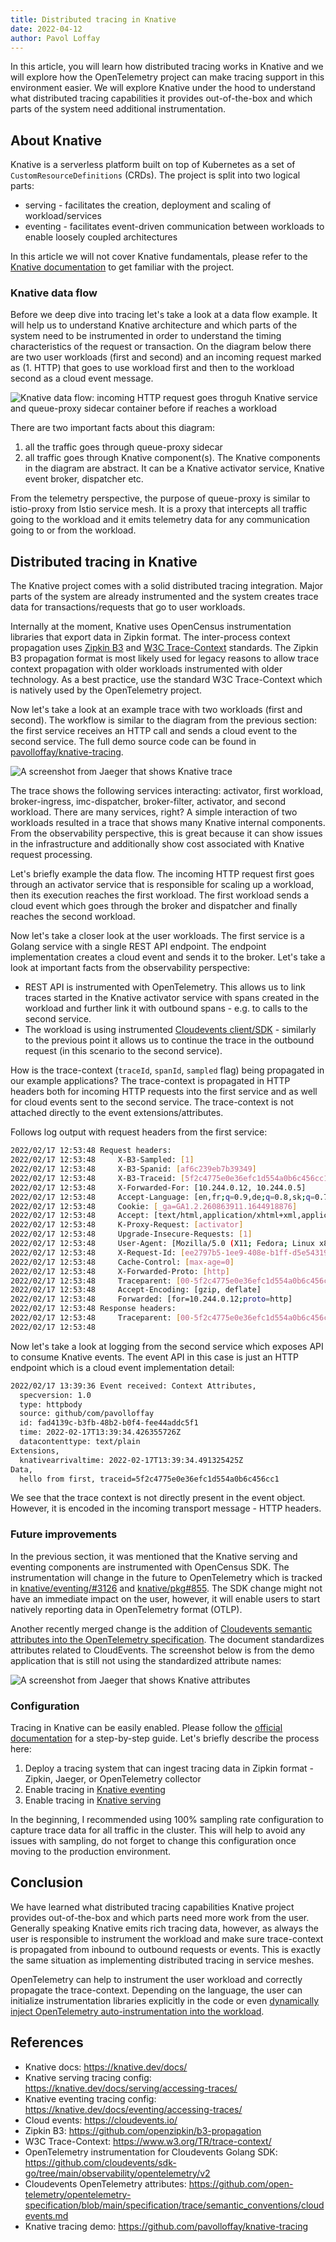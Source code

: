 ```yaml
---
title: Distributed tracing in Knative
date: 2022-04-12
author: Pavol Loffay
---
```


In this article, you will learn how distributed tracing works in Knative and we will explore how the OpenTelemetry project can make tracing support in this environment easier. We will explore Knative under the hood to understand what distributed tracing capabilities it provides out-of-the-box and which parts of the system need additional instrumentation.

## About Knative

Knative is a serverless platform built on top of Kubernetes as a set of `CustomResourceDefinitions` (CRDs). The project is split into two logical parts: 
 * serving - facilitates the creation, deployment and scaling of workload/services
 * eventing - facilitates event-driven communication between workloads to enable loosely coupled architectures

In this article we will not cover Knative fundamentals, please refer to the [Knative documentation](https://knative.dev/docs/) to get familiar with the project.

### Knative data flow

Before we deep dive into tracing let's take a look at a data flow example. It will help us to understand Knative architecture and which parts of the system need to be instrumented in order to understand the timing characteristics of the request or transaction. On the diagram below there are two user workloads (first and second) and an incoming request marked as (1. HTTP) that goes to use workload first and then to the workload second as a cloud event message.

![Knative data flow: incoming HTTP request goes throguh Knative service and queue-proxy sidecar container before if reaches a workload](/img/blog-knative/knative-data-flow.jpg)

There are two important facts about this diagram:
1. all the traffic goes through queue-proxy sidecar
2. all traffic goes through Knative component(s). The Knative components in the diagram are abstract. It can be a Knative activator service, Knative event broker, dispatcher etc.

From the telemetry perspective, the purpose of queue-proxy is similar to istio-proxy from Istio service mesh. It is a proxy that intercepts all traffic going to the workload and it emits telemetry data for any communication going to or from the workload.

## Distributed tracing in Knative

The Knative project comes with a solid distributed tracing integration. Major parts of the system are already instrumented and the system creates trace data for transactions/requests that go to user workloads.

Internally at the moment, Knative uses OpenCensus instrumentation libraries that export data in Zipkin format. The inter-process context propagation uses [Zipkin B3](https://github.com/openzipkin/b3-propagation) and [W3C Trace-Context](https://www.w3.org/TR/trace-context/) standards. The Zipkin B3 propagation format is most likely used for legacy reasons to allow trace context propagation with older workloads instrumented with older technology. As a best practice, use the standard W3C Trace-Context which is natively used by the OpenTelemetry project.

Now let's take a look at an example trace with two workloads (first and second). The workflow is similar to the diagram from the previous section: the first service receives an HTTP call and sends a cloud event to the second service. The full demo source code can be found in [pavolloffay/knative-tracing](https://github.com/pavolloffay/knative-tracing).

![A screenshot from Jaeger that shows Knative trace](/img/blog-knative/jaeger-knative-trace.jpg)

The trace shows the following services interacting: activator, first workload, broker-ingress, imc-dispatcher, broker-filter, activator, and second workload. There are many services, right? A simple interaction of two workloads resulted in a trace that shows many Knative internal components. From the observability perspective, this is great because it can show issues in the infrastructure and additionally show cost associated with Knative request processing.

Let's briefly example the data flow. The incoming HTTP request first goes through an activator service that is responsible for scaling up a workload, then its execution reaches the first workload. The first workload sends a cloud event which goes through the broker and dispatcher and finally reaches the second workload.

Now let's take a closer look at the user workloads. The first service is a Golang service with a single REST API endpoint. The endpoint implementation creates a cloud event and sends it to the broker. Let's take a look at important facts from the observability perspective:
* REST API is instrumented with OpenTelemetry. This allows us to link traces started in the Knative activator service with spans created in the workload and further link it with outbound spans - e.g. to calls to the second service.
* The workload is using instrumented [Cloudevents client/SDK](https://github.com/cloudevents/sdk-go/tree/main/observability/opentelemetry/v2) - similarly to the previous point it allows us to continue the trace in the outbound request (in this scenario to the second service).

How is the trace-context (`traceId`, `spanId`, `sampled` flag) being propagated in our example applications? The trace-context is propagated in HTTP headers both for incoming HTTP requests into the first service and as well for cloud events sent to the second service. The trace-context is not attached directly to the event extensions/attributes.

Follows log output with request headers from the first service:
```bash
2022/02/17 12:53:48 Request headers:
2022/02/17 12:53:48 	X-B3-Sampled: [1]
2022/02/17 12:53:48 	X-B3-Spanid: [af6c239eb7b39349]
2022/02/17 12:53:48 	X-B3-Traceid: [5f2c4775e0e36efc1d554a0b6c456cc1]
2022/02/17 12:53:48 	X-Forwarded-For: [10.244.0.12, 10.244.0.5]
2022/02/17 12:53:48 	Accept-Language: [en,fr;q=0.9,de;q=0.8,sk;q=0.7]
2022/02/17 12:53:48 	Cookie: [_ga=GA1.2.260863911.1644918876]
2022/02/17 12:53:48 	Accept: [text/html,application/xhtml+xml,application/xml;q=0.9,image/avif,image/webp,image/apng,*/*;q=0.8,application/signed-exchange;v=b3;q=0.9]
2022/02/17 12:53:48 	K-Proxy-Request: [activator]
2022/02/17 12:53:48 	Upgrade-Insecure-Requests: [1]
2022/02/17 12:53:48 	User-Agent: [Mozilla/5.0 (X11; Fedora; Linux x86_64) AppleWebKit/537.36 (KHTML, like Gecko) Chrome/98.0.4758.80 Safari/537.36]
2022/02/17 12:53:48 	X-Request-Id: [ee2797b5-1ee9-408e-b1ff-d5e5431977e6]
2022/02/17 12:53:48 	Cache-Control: [max-age=0]
2022/02/17 12:53:48 	X-Forwarded-Proto: [http]
2022/02/17 12:53:48 	Traceparent: [00-5f2c4775e0e36efc1d554a0b6c456cc1-af6c239eb7b39349-01]
2022/02/17 12:53:48 	Accept-Encoding: [gzip, deflate]
2022/02/17 12:53:48 	Forwarded: [for=10.244.0.12;proto=http]
2022/02/17 12:53:48 Response headers:
2022/02/17 12:53:48 	Traceparent: [00-5f2c4775e0e36efc1d554a0b6c456cc1-1cf3f827eba96bf2-01]
2022/02/17 12:53:48
```

Now let's take a look at logging from the second service which exposes API to consume Knative events. The event API in this case is just an HTTP endpoint which is a cloud event implementation detail:
```bash
2022/02/17 13:39:36 Event received: Context Attributes,
  specversion: 1.0
  type: httpbody
  source: github/com/pavolloffay
  id: fad4139c-b3fb-48b2-b0f4-fee44addc5f1
  time: 2022-02-17T13:39:34.426355726Z
  datacontenttype: text/plain
Extensions,
  knativearrivaltime: 2022-02-17T13:39:34.491325425Z
Data,
  hello from first, traceid=5f2c4775e0e36efc1d554a0b6c456cc1
```

We see that the trace context is not directly present in the event object. However, it is encoded in the incoming transport message - HTTP headers.

### Future improvements

In the previous section, it was mentioned that the Knative serving and eventing components are instrumented with OpenCensus SDK. The instrumentation will change in the future to OpenTelemetry which is tracked in [knative/eventing/#3126](https://github.com/knative/eventing/issues/3126) and [knative/pkg#855](https://github.com/knative/pkg/issues/855). The SDK change might not have an immediate impact on the user, however, it will enable users to start natively reporting data in OpenTelemetry format (OTLP).

Another recently merged change is the addition of [Cloudevents semantic attributes into the OpenTelemetry specification](https://github.com/open-telemetry/opentelemetry-specification/blob/main/specification/trace/semantic_conventions/cloudevents.md). The document standardizes attributes related to CloudEvents. The screenshot below is from the demo application that is still not using the standardized attribute names:

![A screenshot from Jaeger that shows Knative attributes](/img/blog-knative/jaeger-knative-attributes.jpg)

### Configuration

Tracing in Knative can be easily enabled. Please follow the [official documentation](https://knative.dev/docs/) for a step-by-step guide. Let's briefly describe the process here:
1. Deploy a tracing system that can ingest tracing data in Zipkin format - Zipkin, Jaeger, or OpenTelemetry collector
2. Enable tracing in [Knative eventing](https://knative.dev/docs/eventing/accessing-traces/)
3. Enable tracing in [Knative serving](https://knative.dev/docs/serving/accessing-traces/)

In the beginning, I recommended using 100% sampling rate configuration to capture trace data for all traffic in the cluster. This will help to avoid any issues with sampling, do not forget to change this configuration once moving to the production environment.

## Conclusion

We have learned what distributed tracing capabilities Knative project provides out-of-the-box and which parts need more work from the user. Generally speaking Knative emits rich tracing data, however, as always the user is responsible to instrument the workload and make sure trace-context is propagated from inbound to outbound requests or events. This is exactly the same situation as implementing distributed tracing in service meshes.

OpenTelemetry can help to instrument the user workload and correctly propagate the trace-context. Depending on the language, the user can initialize instrumentation libraries explicitly in the code or even [dynamically inject OpenTelemetry auto-instrumentation into the workload](https://medium.com/opentelemetry/using-opentelemetry-auto-instrumentation-agents-in-kubernetes-869ec0f42377).

## References

* Knative docs: https://knative.dev/docs/
* Knative serving tracing config: https://knative.dev/docs/serving/accessing-traces/
* Knative eventing tracing config: https://knative.dev/docs/eventing/accessing-traces/
* Cloud events: https://cloudevents.io/
* Zipkin B3: https://github.com/openzipkin/b3-propagation
* W3C Trace-Context: https://www.w3.org/TR/trace-context/
* OpenTelemetry instrumentation for Cloudevents Golang SDK: https://github.com/cloudevents/sdk-go/tree/main/observability/opentelemetry/v2
* Cloudevents OpenTelemetry attributes: https://github.com/open-telemetry/opentelemetry-specification/blob/main/specification/trace/semantic_conventions/cloudevents.md
* Knative tracing demo: https://github.com/pavolloffay/knative-tracing
